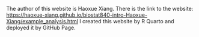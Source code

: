 The author of this website is Haoxue Xiang. There is the link to the website: https://haoxue-xiang.github.io/biostat840-intro-Haoxue-Xiang/example_analysis.html
I created this website by R Quarto and deployed it by GitHub Page.
